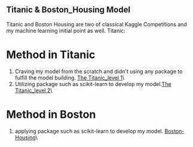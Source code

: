 ## Titanic & Boston_Housing Model
Titanic and Boston Housing are two of classical Kaggle Competitions and my machine learning initial point as well.
Titanic: 
# Method in Titanic
1. Craving my model from the scratch and didn't using any package to fulfill the model building. [The Titanic_level 1](https://github.com/johnny880624/Titanic-Machine-Learning/blob/main/Titanic%26BostonHousing/titanic_level1.py)\
2. Utilizing package such as scikit-learn to develop my model.[The Titanic_level 2](https://github.com/johnny880624/Titanic-Machine-Learning/blob/main/Titanic%26BostonHousing/titanic_level2.py)\
# Method in Boston
1. applying package such as scikit-learn to develop my model. [Boston-Housing](https://github.com/johnny880624/Titanic-Machine-Learning/blob/main/Titanic%26BostonHousing/boston_housing_competition.py)\
